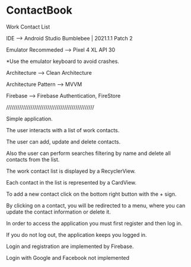 # ContactBook
Work Contact List

IDE --> Android Studio Bumblebee | 2021.1.1 Patch 2

Emulator Recommeded --> Pixel 4 XL API 30

*Use the emulator keyboard to avoid crashes.

Architecture --> Clean Architecture

Architecture Pattern --> MVVM

Firebase --> Firebase Authentication, FireStore

///////////////////////////////////////////////

Simple application.

The user interacts with a list of work contacts.

The user can add, update and delete contacts.

Also the user can perform searches filtering by name and delete all contacts from the list.

The work contact list is displayed by a RecyclerView.

Each contact in the list is represented by a CardView.

To add a new contact click on the bottom right button with the + sign.

By clicking on a contact, you will be redirected to a menu, where you can update the contact information or delete it.

In order to access the application you must first register and then log in.

If you do not log out, the application keeps you logged in.

Login and registration are implemented by Firebase.

Login with Google and Facebook not implemented

